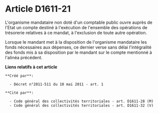 # Article D1611-21

L'organisme mandataire non doté d'un comptable public ouvre auprès de l'Etat un compte destiné à l'exécution de l'ensemble
des opérations de trésorerie relatives à ce mandat, à l'exclusion de toute autre opération. 

Lorsque le mandant met à la disposition de l'organisme mandataire les fonds nécessaires aux dépenses, ce dernier verse sans
délai l'intégralité des fonds mis à sa disposition par le mandant sur le compte mentionné à l'alinéa précédent.

**Liens relatifs à cet article**

	**Créé par**:

	  - Décret n°2011-511 du 10 mai 2011 - art. 1

	**Cité par**:

	  - Code général des collectivités territoriales - art. D1611-28 (M)
	  - Code général des collectivités territoriales - art. D1611-32 (V)
